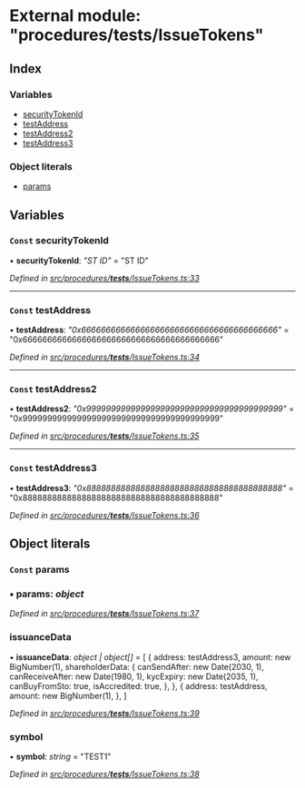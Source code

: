# External module: "procedures/**tests**/IssueTokens"

## Index

### Variables

- [securityTokenId](_procedures___tests___issuetokens_.md#const-securitytokenid)
- [testAddress](_procedures___tests___issuetokens_.md#const-testaddress)
- [testAddress2](_procedures___tests___issuetokens_.md#const-testaddress2)
- [testAddress3](_procedures___tests___issuetokens_.md#const-testaddress3)

### Object literals

- [params](_procedures___tests___issuetokens_.md#const-params)

## Variables

### `Const` securityTokenId

• **securityTokenId**: _"ST ID"_ = "ST ID"

_Defined in [src/procedures/**tests**/IssueTokens.ts:33](https://github.com/PolymathNetwork/polymath-sdk/blob/d80c6e9/src/procedures/__tests__/IssueTokens.ts#L33)_

---

### `Const` testAddress

• **testAddress**: _"0x6666666666666666666666666666666666666666"_ = "0x6666666666666666666666666666666666666666"

_Defined in [src/procedures/**tests**/IssueTokens.ts:34](https://github.com/PolymathNetwork/polymath-sdk/blob/d80c6e9/src/procedures/__tests__/IssueTokens.ts#L34)_

---

### `Const` testAddress2

• **testAddress2**: _"0x9999999999999999999999999999999999999999"_ = "0x9999999999999999999999999999999999999999"

_Defined in [src/procedures/**tests**/IssueTokens.ts:35](https://github.com/PolymathNetwork/polymath-sdk/blob/d80c6e9/src/procedures/__tests__/IssueTokens.ts#L35)_

---

### `Const` testAddress3

• **testAddress3**: _"0x8888888888888888888888888888888888888888"_ = "0x8888888888888888888888888888888888888888"

_Defined in [src/procedures/**tests**/IssueTokens.ts:36](https://github.com/PolymathNetwork/polymath-sdk/blob/d80c6e9/src/procedures/__tests__/IssueTokens.ts#L36)_

## Object literals

### `Const` params

### ▪ **params**: _object_

_Defined in [src/procedures/**tests**/IssueTokens.ts:37](https://github.com/PolymathNetwork/polymath-sdk/blob/d80c6e9/src/procedures/__tests__/IssueTokens.ts#L37)_

### issuanceData

• **issuanceData**: _object | object[]_ = [
{
address: testAddress3,
amount: new BigNumber(1),
shareholderData: {
canSendAfter: new Date(2030, 1),
canReceiveAfter: new Date(1980, 1),
kycExpiry: new Date(2035, 1),
canBuyFromSto: true,
isAccredited: true,
},
},
{
address: testAddress,
amount: new BigNumber(1),
},
]

_Defined in [src/procedures/**tests**/IssueTokens.ts:39](https://github.com/PolymathNetwork/polymath-sdk/blob/d80c6e9/src/procedures/__tests__/IssueTokens.ts#L39)_

### symbol

• **symbol**: _string_ = "TEST1"

_Defined in [src/procedures/**tests**/IssueTokens.ts:38](https://github.com/PolymathNetwork/polymath-sdk/blob/d80c6e9/src/procedures/__tests__/IssueTokens.ts#L38)_

